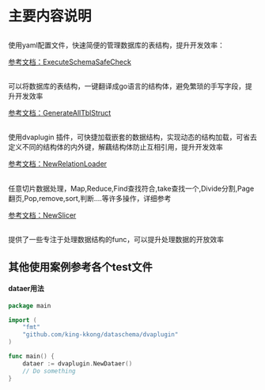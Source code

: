 # 主要内容说明
## 
使用yaml配置文件，快速简便的管理数据库的表结构，提升开发效率：

[参考文档：ExecuteSchemaSafeCheck](https://pkg.go.dev/github.com/king-kkong/dataschema#example-YamlToSqlHandler.ExecuteSchemaSafeCheck)


## 
可以将数据库的表结构，一键翻译成go语言的结构体，避免繁琐的手写字段，提升开发效率

[参考文档：GenerateAllTblStruct](https://pkg.go.dev/github.com/king-kkong/dataschema#example-TblToStructHandler.GenerateAllTblStruct)

## 
使用dvaplugin 插件，可快捷加载嵌套的数据结构，实现动态的结构加载，可省去定义不同的结构体的内外键，解藕结构体防止互相引用，提升开发效率

[参考文档：NewRelationLoader](https://pkg.go.dev/github.com/king-kkong/dataschema/dvaplugin#NewRelationLoader)

##
任意切片数据处理，Map,Reduce,Find查找符合,take查找一个,Divide分割,Page翻页,Pop,remove,sort,判断....等许多操作，详细参考

[参考文档：NewSlicer](https://pkg.go.dev/github.com/king-kkong/dataschema/dvaplugin#NewSlicer)

## 
提供了一些专注于处理数据结构的func，可以提升处理数据的开放效率

## 其他使用案例参考各个test文件
#### dataer用法
```go
package main

import (
	"fmt"
	"github.com/king-kkong/dataschema/dvaplugin"
)

func main() {
	dataer := dvaplugin.NewDataer()
	// Do something
}
```







